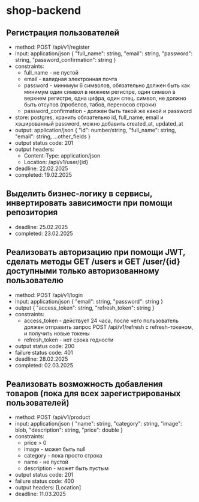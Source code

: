 # shop-backend

## Регистрация пользователей
- method: POST /api/v1/register
- input: application/json
  {
    "full_name": string,
    "email": string,
    "password": string,
    "password_confirmation": string
  }
- constraints:
   - full_name - не пустой
   - email - валидная электронная почта
   - password - минимум 6 символов, обязательно должен быть как минимум один символ в нижнем регистре, один символ в верхнем регистре, одна цифра, один спец. символ, не должно быть отсупов (пробелов, табов, переносов строки)
   - password_confirmation - должен быть такой же какой и password
- store: postgres, хранить обязательно id, full_name, email и хэшированный password, можно добавить created_at, updated_at
- output: application/json
  {
    "id": number/string,
    "full_name": string,
    "email": string,
    ...other_fields
  }
- output status code: 201
- output headers:
  - Content-Type: application/json
  - Location: /api/v1/user/{id}
- deadline: 22.02.2025
- completed: 19.02.2025

## Выделить бизнес-логику в сервисы, инвертировать зависимости при помощи репозитория
 - deadline: 25.02.2025
 - completed: 23.02.2025

## Реализовать авторизацию при помощи JWT, сделать методы GET /users и GET /user/{id} доступными только авторизованному пользователю
 - method: POST /api/v1/login
 - input: application/json
   {
     "email": string,
     "password": string
   }
 - output
   {
     "access_token": string,
     "refresh_token": string
   }
 - constraints:
   - access_token - действует 24 часа, после чего пользователь должен отправить запрос POST /api/v1/refresh с refresh-токеном, и получить новые токены
   - refresh_token - нет срока годности
 - output status code: 200
 - failure status code: 401
 - deadline: 28.02.2025
 - completed: 02.03.2025
## Реализовать возможность добавления товаров (пока для всех зарегистрированых пользователей)
 - method: POST /api/v1/product
 - input: application/json
   {
     "name": string,
     "category": string,
     "image": blob,
     "description": string,
     "price": double
   }
 - constraints:
   - price > 0
   - image - может быть null
   - category - пока просто строка
   - name - не пустой
   - description - может быть пустым
 - output status code: 201
 - failure status code: 400
 - output headers: [Location]
 - deadline: 11.03.2025
